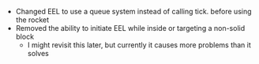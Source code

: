 * Changed EEL to use a queue system instead of calling tick. before using the rocket
* Removed the ability to initiate EEL while inside or targeting a non-solid block
    * I might revisit this later, but currently it causes more problems than it solves